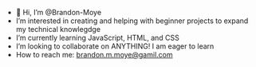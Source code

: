 - 👋 Hi, I’m @Brandon-Moye
- I’m interested in creating and helping with beginner projects to expand my technical knowlegdge
- I’m currently learning JavaScript, HTML, and CSS
- I’m looking to collaborate on ANYTHING! I am eager to learn
- How to reach me: brandon.m.moye@gamil.com

<!---
Brandon-Moye/Brandon-Moye is a ✨ special ✨ repository because its `README.md` (this file) appears on your GitHub profile.
You can click the Preview link to take a look at your changes.
--->
